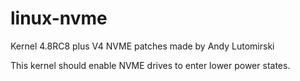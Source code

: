 # linux-nvme

Kernel 4.8RC8 plus V4 NVME patches made by Andy Lutomirski 

This kernel should enable NVME drives to enter lower power states.
